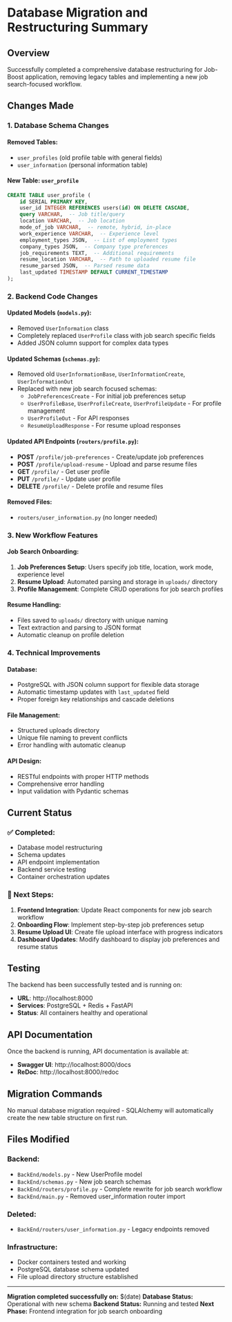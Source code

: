 # Database Migration and Restructuring Summary

## Overview
Successfully completed a comprehensive database restructuring for Job-Boost application, removing legacy tables and implementing a new job search-focused workflow.

## Changes Made

### 1. Database Schema Changes

#### Removed Tables:
- `user_profiles` (old profile table with general fields)
- `user_information` (personal information table)

#### New Table: `user_profile`
```sql
CREATE TABLE user_profile (
    id SERIAL PRIMARY KEY,
    user_id INTEGER REFERENCES users(id) ON DELETE CASCADE,
    query VARCHAR,  -- Job title/query
    location VARCHAR,  -- Job location
    mode_of_job VARCHAR,  -- remote, hybrid, in-place
    work_experience VARCHAR,  -- Experience level
    employment_types JSON,  -- List of employment types
    company_types JSON,  -- Company type preferences
    job_requirements TEXT,  -- Additional requirements
    resume_location VARCHAR,  -- Path to uploaded resume file
    resume_parsed JSON,  -- Parsed resume data
    last_updated TIMESTAMP DEFAULT CURRENT_TIMESTAMP
);
```

### 2. Backend Code Changes

#### Updated Models (`models.py`):
- Removed `UserInformation` class
- Completely replaced `UserProfile` class with job search specific fields
- Added JSON column support for complex data types

#### Updated Schemas (`schemas.py`):
- Removed old `UserInformationBase`, `UserInformationCreate`, `UserInformationOut`
- Replaced with new job search focused schemas:
  - `JobPreferencesCreate` - For initial job preferences setup
  - `UserProfileBase`, `UserProfileCreate`, `UserProfileUpdate` - For profile management
  - `UserProfileOut` - For API responses
  - `ResumeUploadResponse` - For resume upload responses

#### Updated API Endpoints (`routers/profile.py`):
- **POST** `/profile/job-preferences` - Create/update job preferences
- **POST** `/profile/upload-resume` - Upload and parse resume files
- **GET** `/profile/` - Get user profile
- **PUT** `/profile/` - Update user profile
- **DELETE** `/profile/` - Delete profile and resume files

#### Removed Files:
- `routers/user_information.py` (no longer needed)

### 3. New Workflow Features

#### Job Search Onboarding:
1. **Job Preferences Setup**: Users specify job title, location, work mode, experience level
2. **Resume Upload**: Automated parsing and storage in `uploads/` directory
3. **Profile Management**: Complete CRUD operations for job search profiles

#### Resume Handling:
- Files saved to `uploads/` directory with unique naming
- Text extraction and parsing to JSON format
- Automatic cleanup on profile deletion

### 4. Technical Improvements

#### Database:
- PostgreSQL with JSON column support for flexible data storage
- Automatic timestamp updates with `last_updated` field
- Proper foreign key relationships and cascade deletions

#### File Management:
- Structured uploads directory
- Unique file naming to prevent conflicts
- Error handling with automatic cleanup

#### API Design:
- RESTful endpoints with proper HTTP methods
- Comprehensive error handling
- Input validation with Pydantic schemas

## Current Status

### ✅ Completed:
- Database model restructuring
- Schema updates
- API endpoint implementation
- Backend service testing
- Container orchestration updates

### 🔄 Next Steps:
1. **Frontend Integration**: Update React components for new job search workflow
2. **Onboarding Flow**: Implement step-by-step job preferences setup
3. **Resume Upload UI**: Create file upload interface with progress indicators
4. **Dashboard Updates**: Modify dashboard to display job preferences and resume status

## Testing

The backend has been successfully tested and is running on:
- **URL**: http://localhost:8000
- **Services**: PostgreSQL + Redis + FastAPI
- **Status**: All containers healthy and operational

## API Documentation

Once the backend is running, API documentation is available at:
- **Swagger UI**: http://localhost:8000/docs
- **ReDoc**: http://localhost:8000/redoc

## Migration Commands

No manual database migration required - SQLAlchemy will automatically create the new table structure on first run.

## Files Modified

### Backend:
- `BackEnd/models.py` - New UserProfile model
- `BackEnd/schemas.py` - New job search schemas
- `BackEnd/routers/profile.py` - Complete rewrite for job search workflow
- `BackEnd/main.py` - Removed user_information router import

### Deleted:
- `BackEnd/routers/user_information.py` - Legacy endpoints removed

### Infrastructure:
- Docker containers tested and working
- PostgreSQL database schema updated
- File upload directory structure established

---

**Migration completed successfully on:** $(date)
**Database Status:** Operational with new schema
**Backend Status:** Running and tested
**Next Phase:** Frontend integration for job search onboarding

